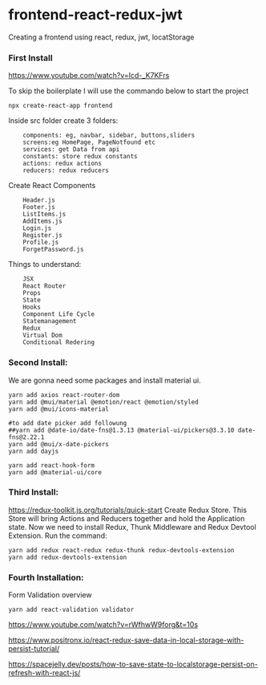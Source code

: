 # frontend-react-redux-jwt
Creating a frontend using react, redux, jwt, locatStorage
### First Install

https://www.youtube.com/watch?v=Icd-_K7KFrs


To skip the boilerplate I will use the commando below to start the project
    
    npx create-react-app frontend
    
Inside src folder create 3 folders:

        components: eg, navbar, sidebar, buttons,sliders
        screens:eg HomePage, PageNotfound etc
        services: get Data from api
        constants: store redux constants
        actions: redux actions
        reducers: redux reducers
        
        
Create React Components

        Header.js
        Footer.js
        ListItems.js
        AddItems.js
        Login.js
        Register.js
        Profile.js
        ForgetPassword.js
    
Things to understand:
    
        JSX
        React Router
        Props
        State
        Hooks
        Component Life Cycle
        Statemanagement
        Redux
        Virtual Dom
        Conditional Redering
        
        
### Second Install:
We are gonna need some packages and install material ui.

    yarn add axios react-router-dom
    yarn add @mui/material @emotion/react @emotion/styled
    yarn add @mui/icons-material
    
    #to add date picker add followung
    ##yarn add @date-io/date-fns@1.3.13 @material-ui/pickers@3.3.10 date-fns@2.22.1
    yarn add @mui/x-date-pickers
    yarn add dayjs
    
    yarn add react-hook-form
    yarn add @material-ui/core

### Third Install:
https://redux-toolkit.js.org/tutorials/quick-start
Create Redux Store. This Store will bring Actions and Reducers together and hold the Application state.
Now we need to install Redux, Thunk Middleware and Redux Devtool Extension.
Run the command:

    yarn add redux react-redux redux-thunk redux-devtools-extension
    yarn add redux-devtools-extension

### Fourth Installation:
Form Validation overview

    yarn add react-validation validator
    
    
https://www.youtube.com/watch?v=rWfhwW9forg&t=10s


https://www.positronx.io/react-redux-save-data-in-local-storage-with-persist-tutorial/

https://spacejelly.dev/posts/how-to-save-state-to-localstorage-persist-on-refresh-with-react-js/
